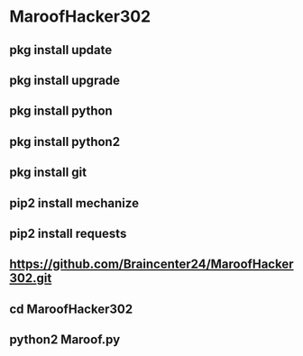 # MaroofHacker302

## pkg install update

## pkg install upgrade

## pkg install python

## pkg install python2

## pkg install git

## pip2 install mechanize

## pip2 install requests

## https://github.com/Braincenter24/MaroofHacker302.git

## cd MaroofHacker302

## python2 Maroof.py
